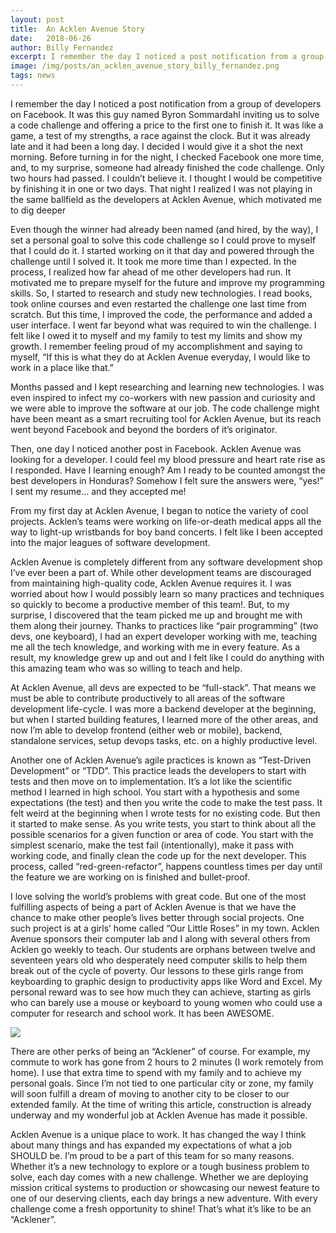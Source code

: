 ```yaml
---
layout: post
title:  An Acklen Avenue Story
date:   2018-06-26
author: Billy Fernandez
excerpt: I remember the day I noticed a post notification from a group of developers on Facebook.
image: /img/posts/an_acklen_avenue_story_billy_fernandez.png
tags: news
---
```

I remember the day I noticed a post notification from a group of developers on Facebook. It was this guy named Byron Sommardahl inviting us to solve a code challenge and offering a price to the first one to finish it. It was like a game, a test of my strengths, a race against the clock. But it was already late and it had been a long day. I decided I would give it a shot the next morning. Before turning in for the night, I checked Facebook one more time, and, to my surprise, someone had already finished the code challenge. Only two hours had passed. I couldn’t believe it. I thought I would be competitive by finishing it in one or two days. That night I realized I was not playing in the same ballfield as the developers at Acklen Avenue, which motivated me to dig deeper

Even though the winner had already been named (and hired, by the way), I set a personal goal to solve this code challenge so I could prove to myself that I could do it. I started working on it that day and powered through the challenge until I solved it. It took me more time than I expected. In the process, I realized how far ahead of me other developers had run. It motivated me to prepare myself for the future and improve my programming skills. So, I started to research and study new technologies. I read books, took online courses and even restarted the challenge one last time from scratch. But this time, I improved the code, the performance and added a user interface. I went far beyond what was required to win the challenge. I felt like I owed it to myself and my family to test my limits and show my growth. I remember feeling proud of my accomplishment and saying to myself, “If this is what they do at Acklen Avenue everyday, I would like to work in a place like that.”

Months passed and I kept researching and learning new technologies. I was even inspired to infect my co-workers with new passion and curiosity and we were able to improve the software at our job. The code challenge might have been meant as a smart recruiting tool for Acklen Avenue, but its reach went beyond Facebook and beyond the borders of it’s originator. 

Then, one day I noticed another post in Facebook. Acklen Avenue was looking for a developer. I could feel my blood pressure and heart rate rise as I responded. Have I learning enough? Am I ready to be counted amongst the best developers in Honduras? Somehow I felt sure the answers were, “yes!” I sent my resume… and they accepted me!

From my first day at Acklen Avenue, I began to notice the variety of cool projects. Acklen’s teams were working on life-or-death medical apps all the way to light-up wristbands for boy band concerts. I felt like I been accepted into the major leagues of software development.

Acklen Avenue is completely different from any software development shop I’ve ever been a part of. While other development teams are discouraged from maintaining high-quality code, Acklen Avenue requires it. I was worried about how I would possibly learn so many practices and techniques so quickly to become a productive member of this team!. But, to my surprise, I discovered that the team picked me up and brought me with them along their journey. Thanks to practices like “pair programming” (two devs, one keyboard), I had an expert developer working with me, teaching me all the tech knowledge, and working with me in every feature. As a result, my knowledge grew up and out and I felt like I could do anything with this amazing team who was so willing to teach and help.

At Acklen Avenue, all devs are expected to be “full-stack”. That means we must be able to contribute productively to all areas of the software development life-cycle. I was more a backend developer at the beginning, but when I started building features, I learned more of the other areas, and now I’m able to develop frontend (either web or mobile), backend, standalone services, setup devops tasks, etc. on a highly productive level.

Another one of Acklen Avenue’s agile practices is known as “Test-Driven Development” or “TDD”. This practice leads the developers to start with tests and then move on to implementation. It’s a lot like the scientific method I learned in high school. You start with a hypothesis and some expectations (the test) and then you write the code to make the test pass. It felt weird at the beginning when I wrote tests for no existing code. But then it started to make sense. As you write tests, you start to think about all the possible scenarios for a given function or area of code. You start with the simplest scenario, make the test fail (intentionally), make it pass with working code, and finally clean the code up for the next developer. This process, called “red-green-refactor”, happens countless times per day until the feature we are working on is finished and bullet-proof.

I love solving the world’s problems with great code. But one of the most fulfilling aspects of being a part of Acklen Avenue is that we have the chance to make other people’s lives better through social projects. One such project is at a girls’ home called “Our Little Roses” in my town.  Acklen Avenue sponsors their computer lab and I along with several others from Acklen go weekly to teach. Our students are orphans between twelve and seventeen years old who desperately need computer skills to help them break out of the cycle of poverty. Our lessons to these girls range from keyboarding to graphic design to productivity apps like Word and Excel.  My personal reward was to see how much they can achieve, starting as girls who can barely use a mouse or keyboard to young women who could use a computer for research and school work. It has been AWESOME.

<img src="https://acklenavenue.github.io/img/posts/an_acklen_avenue_story_billy_fernandez_2.jpg">

There are other perks of being an “Acklener” of course. For example, my commute to work has gone from 2 hours to 2 minutes (I work remotely from home). I use that extra time to spend with my family and to achieve my personal goals. Since I’m not tied to one particular city or zone, my family will soon fulfill a dream of moving to another city to be closer to our extended family. At the time of writing this article, construction is already underway and my wonderful job at Acklen Avenue has made it possible. 

Acklen Avenue is a unique place to work. It has changed the way I think about many things and has expanded my expectations of what a job SHOULD be. I’m proud to be a part of this team for so many reasons. Whether it’s a new technology to explore or a tough business problem to solve,  each day comes with a new challenge. Whether we are deploying mission critical systems to production or showcasing our newest feature to one of our deserving clients, each day brings a new adventure. With every challenge come a fresh opportunity to shine! That’s what it’s like to be an “Acklener”. 
